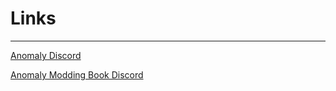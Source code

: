 # Links

___

[Anomaly Discord](https://discord.gg/c4RuJNs)

[Anomaly Modding Book Discord](https://discord.gg/8Pu2ekQYg3)
